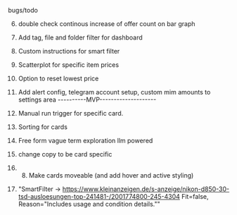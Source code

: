 bugs/todo

 
6. double check continous increase of offer count on bar graph
7. Add tag, file and folder filter for dashboard
14. Custom instructions for smart filter
11. Scatterplot for specific item prices
12. Option to reset lowest price
13. Add alert config, telegram account setup, custom mim amounts to settings area
----------MVP--------------------

15. Manual run trigger for specific card.
12. Sorting for cards

13. Free form vague term exploration llm powered

2. change copy to be card specific

3. 8. Make cards moveable (and add hover and active styling)

16. "SmartFilter → https://www.kleinanzeigen.de/s-anzeige/nikon-d850-30-tsd-ausloesungen-top-241481-/2001774800-245-4304 Fit=false, Reason="Includes usage and condition details.""

 
